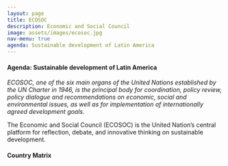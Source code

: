 ```yaml
---
layout: page
title: ECOSOC
description: Economic and Social Council
image: assets/images/ecosoc.jpg
nav-menu: true
agenda: Sustainable development of Latin America
---
```


#### Agenda: Sustainable development of Latin America

*ECOSOC, one of the six main organs of the United Nations established by the UN Charter in 1946,
is the principal body for coordination, policy review, policy dialogue and recommendations on
economic, social and environmental issues, as well as for implementation of internationally
agreed development goals.*

The Economic and Social Council (ECOSOC) is the United Nation’s
central platform for reflection, debate, and innovative thinking on sustainable development.

#### Country Matrix
